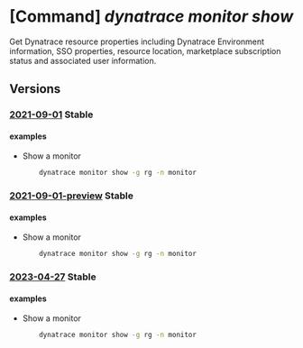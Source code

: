 # [Command] _dynatrace monitor show_

Get Dynatrace resource properties including Dynatrace Environment information, SSO properties, resource location, marketplace subscription status and associated user information.

## Versions

### [2021-09-01](/Resources/mgmt-plane/L3N1YnNjcmlwdGlvbnMve30vcmVzb3VyY2Vncm91cHMve30vcHJvdmlkZXJzL2R5bmF0cmFjZS5vYnNlcnZhYmlsaXR5L21vbml0b3JzL3t9/2021-09-01.xml) **Stable**

<!-- mgmt-plane /subscriptions/{}/resourcegroups/{}/providers/dynatrace.observability/monitors/{} 2021-09-01 -->

#### examples

- Show a monitor
    ```bash
        dynatrace monitor show -g rg -n monitor
    ```

### [2021-09-01-preview](/Resources/mgmt-plane/L3N1YnNjcmlwdGlvbnMve30vcmVzb3VyY2Vncm91cHMve30vcHJvdmlkZXJzL2R5bmF0cmFjZS5vYnNlcnZhYmlsaXR5L21vbml0b3JzL3t9/2021-09-01-preview.xml) **Stable**

<!-- mgmt-plane /subscriptions/{}/resourcegroups/{}/providers/dynatrace.observability/monitors/{} 2021-09-01-preview -->

#### examples

- Show a monitor
    ```bash
        dynatrace monitor show -g rg -n monitor
    ```

### [2023-04-27](/Resources/mgmt-plane/L3N1YnNjcmlwdGlvbnMve30vcmVzb3VyY2Vncm91cHMve30vcHJvdmlkZXJzL2R5bmF0cmFjZS5vYnNlcnZhYmlsaXR5L21vbml0b3JzL3t9/2023-04-27.xml) **Stable**

<!-- mgmt-plane /subscriptions/{}/resourcegroups/{}/providers/dynatrace.observability/monitors/{} 2023-04-27 -->

#### examples

- Show a monitor
    ```bash
        dynatrace monitor show -g rg -n monitor
    ```
